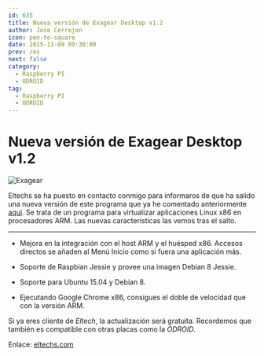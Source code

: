 ```yaml
---
id: 635
title: Nueva versión de Exagear Desktop v1.2
author: Jose Cerrejon
icon: pen-to-square
date: 2015-11-09 09:30:00
prev: /es
next: false
category:
  - Raspberry PI
  - ODROID
tag:
  - Raspberry PI
  - ODROID
---
```


# Nueva versión de Exagear Desktop v1.2

![Exagear](/images/2015/06/ExaGear_Desktop_tr.png)

Eltechs se ha puesto en contacto conmigo para informaros de que ha salido una nueva versión de este programa que ya he comentado anteriormente [aquí](/post.php?id=573). Se trata de un programa para virtualizar aplicaciones Linux x86 en procesadores ARM. Las nuevas caracteristicas las vemos tras el salto.

- - -
* Mejora en la integración con el host ARM y el huésped x86. Accesos directos se añaden al Menú Inicio como si fuera una aplicación más.

* Soporte de Raspbian Jessie y provee una imagen Debian 8 Jessie.

* Soporte para Ubuntu 15.04 y Debian 8.

* Ejecutando Google Chrome x86, consigues el doble de velocidad que con la versión ARM.

Si ya eres cliente de *Eltech*, la actualización será gratuíta. Recordemos que también es compatible con otras placas como la *ODROID*.

Enlace: [eltechs.com](http://eltechs.com/run-x86-apps-on-raspberry-pi-odroid-and-other-arm-devices-with-exagear-desktop-v1-2/)